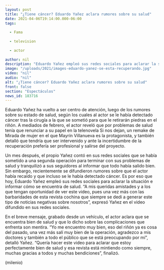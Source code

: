 ```yaml
---
layout: post
title: "¿Tiene cáncer? Eduardo Yañez aclara rumores sobre su salud"
date: 2021-04-06T19:14:00.000-06:00
tags:
  
  - Fama
  
  - television
  
  - actor
  
author: nil
description: "Eduardo Yañez empleó sus redes sociales para aclarar la situación e informar cómo se encuentra de salud. "
image: "/uploads/2021/images-eduardo-yanez-se-esta-recuperando.jpg"
video: "nil"
audio: "nil"
alt: "¿Tiene cáncer? Eduardo Yañez aclara rumores sobre su salud"
front: false
section: "Espectáculos"
news_id: 183716
---
```


Eduardo Yañez ha vuelto a ser centro de atención, luego de los rumores sobre su estado de salud, según los cuales al actor se le había detectado cáncer tras la cirugía a la que se sometió para que le retirarán piedras en el riñón. A mediados de febrero, el actor reveló que por problemas de salud tenía que renunciar a su papel en la telenovela Si nos dejan, un remake de Mirada de mujer en el que Mayrín Villanueva es la protagonista, y también detalló que tendría que ser intervenido y ante la incertidumbre de la recuperación prefería ser profesional y salirse del proyecto. 

Un mes después, el propio Yañez contó en sus redes sociales que se había sometido a una segunda operación para terminar con sus problemas de salud y tranquilizó a sus seguidores al informar que todo había salido bien. Sin embargo, recientemente se difundieron rumores sobre que el actor había recaído y que incluso se le había detectado cáncer. Es por eso que hoy, Eduardo Yañez empleó sus redes sociales para aclarar la situación e informar cómo se encuentra de salud. “A mis queridas amistades y a los que tengan oportunidad de ver este video, pues una vez más con las barbaridades de esta revista cochina que siempre se dedi a generar este tipo de noticias negativas sobre nosotros”, expresó Yañez en el video difundido en sus redes sociales. 

En el breve mensaje, grabado desde un vehículo, el actor aclara que se encuentra bien de salud y que lo dicho sobre las complicaciones que enfrenta son mentira. “Yo me encuentro muy bien, eso del riñón ya es cosa del pasado, una vez más salí muy bien de la operación, agradezco a mis doctores y también a todo el público que se está preocupando por mí”, detalló Yañez. “Quería hacer este video para aclarar que estoy perfectamente bien de salud y esa revista está mintiendo como siempre, muchas gracias a todos y muchas bendiciones”, finalizó.


(milenio)